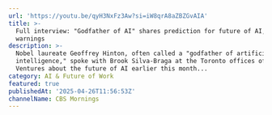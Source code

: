 ```yaml
---
url: 'https://youtu.be/qyH3NxFz3Aw?si=iW8qrA8aZBZGvAIA'
title: >-
  Full interview: "Godfather of AI" shares prediction for future of AI, issues
  warnings
description: >-
  Nobel laureate Geoffrey Hinton, often called a "godfather of artificial
  intelligence," spoke with Brook Silva-Braga at the Toronto offices of Radical
  Ventures about the future of AI earlier this month...
category: AI & Future of Work
featured: true
publishedAt: '2025-04-26T11:56:53Z'
channelName: CBS Mornings
---
```


